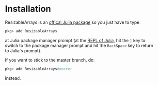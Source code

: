# Installation

ResizableArrays is an [offical Julia package](https://pkg.julialang.org/) so
you just have to type:

```julia
pkg> add ResizableArrays
```

at Julia package manager prompt (at the [REPL of
Julia](https://docs.julialang.org/en/stable/manual/interacting-with-julia/),
hit the `]` key to switch to the package manager prompt and hit the `BackSpace`
key to return to Julia's prompt).

If you want to stick to the master branch, do:

```julia
pkg> add ResizableArrays#master
```

instead.
